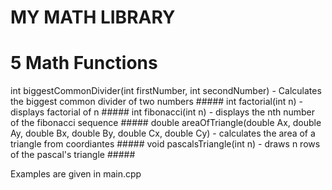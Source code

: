 # MY MATH LIBRARY

# 5 Math Functions

  int biggestCommonDivider(int firstNumber, int secondNumber) - Calculates the biggest common divider of two numbers #####
  int factorial(int n) - displays factorial of n #####
  int fibonacci(int n) - displays the nth number of the fibonacci sequence #####
  double areaOfTriangle(double Ax, double Ay, double Bx, double By, double Cx, double Cy) - calculates the area of a triangle from      coordiantes ##### 
  void pascalsTriangle(int n) - draws n rows of the pascal's triangle #####
  
  Examples are given in main.cpp

